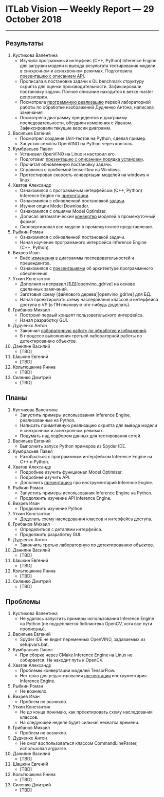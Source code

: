 # ITLab Vision — Weekly Report — 29 October 2018

----------------

## Результаты

  1. Кустикова Валентина
     - Изучила программный интерфейс (C++, Python) Inference Engine
       для загрузки модели и вывода результата тестирования
       модели в синхронном и асинхронном режимах. Подготовила
       [презентацию с описанием API][openvino-ieapi-pptx].
     - Прописала в постановке задачи к DL benchmark
       структуру скрипта для оценки производительности.
       Зафиксировали постановку задачи. Полное описание находится
       в ветке master [репозитория][openvino-dl-benchmark].
     - Посмотрела [программную реализацию][opencv-python]
       первой лабораторной работы по обработке изображений
       Дудченко Антона, написала замечания.
     - Посмотрела диаграмму прецедентов и диаграмму последовательности,
       обсудили изменения с Иваном. Зафиксировали текущие версии
       диаграмм.
  1. Васильев Евгений
     - Посмотрел создание Unit-тестов на Python, сделал пример.
     - Запустил семплы OpenVINO на Python через консоль.
  1. Кумбрасьев Павел
     - Установил OpenVINO на Linux и настроил его. 
     - Подготовил  [презентацию с описанием порядка установки][openvino-linux-pptx].
     - Прочитал обновленную постановку задачи.
     - Справился с проблемой tensorflow на Windows.
     - Протестировал скорость конвертации моделей на windows и linux.
  1. Хватов Александр
     - Ознакомился с программным интерфейсом (C++, Python) Inference Engine
       по [презентации][openvino-ieapi-pptx].
     - Ознакомился с обновленной постановкой [задачи][openvino-dl-benchmark].
     - Изучил опции Model Downloader.
     - Ознакомился с опциями Model Optimizer.
     - Дописал автоматический [конвертер][converter] моделей в промежуточный формат.
     - Сконвертировал все модели в промежуточное представление.
  1. Рыбкин Роман
     - Ознакомился с обновленной постановкой задачи.
     - Начал изучение программного интерфейса Inference Engine (C++, Python).	 
  1. Вихрев Иван
     - Внёс [изменения][openvino-gdrive] в диаграммы последовательностей и прецендентов.
     - Ознакомился с [презентациями][architecture] об архитектуре программнного обеспечения.
  1. Уткин Константин
     - Дополнил и исправил [БД][openvino_gdrive] на основе сделанных замечаний.
     - Заготовил схему [файлового дерева][openvino_gdrive] для БД.
     - Начал проектировать схему наследования классов и интерфейса доступа в VP
       (в ПН планирую что-нибудь доделать).
  1. Грибанов Михаил
     - Построил первый концепт пользовательского интерфейса.
     - Начал разработку GUI.
  1. Дудченко Антон
     - Закончил [лабораторную работу по обработке изображений][opencv-labs-python].
     - В процессе выполнения третьей лабораторной работы по детектированию
       объектов.
  1. Данилин Василий
     - [TBD]
  1. Шашкин Евгений
     - [TBD]
  1. Кольтюшкина Янина
     - [TBD]
  1. Силенко Дмитрий
     - [TBD]


## Планы

  1. Кустикова Валентина
     - Запустить примеры использования Inference Engine,
       реализованные на Python.
     - Написать примитивную реализацию скрипта для вывода
       модели в синхронном и асинхронном режимах.
     - Подумать над подбором данных для тестирования сетей.
  1. Васильев Евгений
     - Выполнить запуск Python примеров из Spyder IDE.
  1. Кумбрасьев Павел
     - Разобраться с программным интерфейсом Inference Engine на C++ и Python.
  1. Хватов Александр
     - Подробнее изучить функционал Model Optimizer.
     - Подробнее изучить API.
     - Дополнить [презентацию][openvino_toolkit-pptx] про инструментарий Inference Engine.
  1. Рыбкин Роман
     - Запустить примеры использования Inference Engine на Python.
     - Продолжить изучение API Inference Engine.
  1. Вихрев Иван
     - Продолжить изучение Python.
  1. Уткин Константин
     - Доделать схему наследования классов и интерфейса доступа.
  1. Грибанов Михаил
     - Определиться с деталями интерфейса.
     - Продолжить разработку GUI.
  1. Дудченко Антон
     - Закончить третью лабораторную по детектированию объектов.
  1. Данилин Василий
     - [TBD]
  1. Шашкин Евгений
     - [TBD]
  1. Кольтюшкина Янина
     - [TBD]
  1. Силенко Дмитрий
     - [TBD]
     

## Проблемы

  1. Кустикова Валентина
     - Не удалось запустить примеры использования Inference
       Engine на Python (не подцепляется библиотека OpenCV,
       хотя все пути прописаны).
  1. Васильев Евгений
     - Spyder IDE не видит переменных OpenVINO, 
       задаваемых из setupvars.bat.
  1. Кумбрасьев Павел
     - При сборке через CMake Inference Engine на Linux не собирается. 
       Не находит путь к OpenCV.
  1. Хватов Александр
     - Проблемы конвертации моделей TensorFlow.
     - Нет прав для редактирования [презентации][openvino_toolkit-pptx]
       инструментария Inference Engine.
  1. Рыбкин Роман
     - Не возникло.
  1. Вихрев Иван
     - Проблем не возникло.
  1. Уткин Константин
     - Не до конца понимаю, как проектировать схему наследования классов.
     - На следующей неделе будет сильная нехватка времени.
  1. Грибанов Михаил
     - Проблем не возникло.
  1. Дудченко Антон
     - Не смог воспользоваться классом CommandLineParser, использовал argparse.
  1. Данилин Василий
     - [TBD]
  1. Шашкин Евгений
     - [TBD]
  1. Кольтюшкина Янина
     - [TBD]
  1. Силенко Дмитрий
     - [TBD]


<!-- LINKS -->
[openvino-ieapi-pptx]: https://drive.google.com/file/d/1uBSlroHpIhMt4MRVFLtwvO3KAsj9TqQA/view?usp=sharing
[openvino_toolkit-pptx]: https://drive.google.com/file/d/1CFc8yUkF6bAYRmoH3APqCzy000cMYtP8/view
[openvino-dl-benchmark]: https://github.com/itlab-vision/openvino-dl-benchmark/blob/master/docs/concept.md
[opencv-python]: https://github.com/IsinZ/itseez-ss-2016-practice/blob/master/src/image_processing.py
[openvino-linux-pptx]: https://drive.google.com/open?id=1h1mWHoGQTRULMZITbXss3DDLreNi240k
[opencv-labs-python]: https://github.com/IsinZ/OpenCV_labs
[openvino-gdrive]: https://drive.google.com/drive/folders/1TYyvUiU_d-_BnM_mYm5p-2dNk-co4UCw
[architecture]:https://drive.google.com/drive/folders/1pckqWcfsI5fi332ja2TEPzXMOQul16ao?usp=sharing
[converter]: https://github.com/KchnKchn/openvino-dl-benchmark/blob/work/src/converter.py
